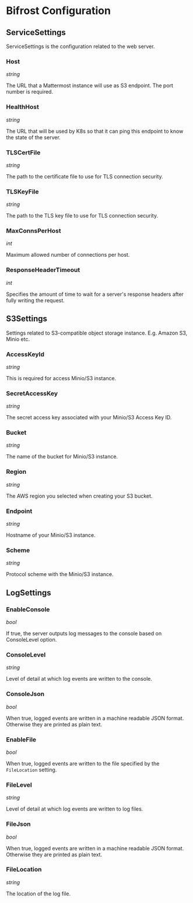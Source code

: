 # Bifrost Configuration

## ServiceSettings

ServiceSettings is the configuration related to the web server.

### Host

*string*

The URL that a Mattermost instance will use as S3 endpoint. The port number is required.

### HealthHost

*string*

The URL that will be used by K8s so that it can ping this endpoint to know the state of the server.

### TLSCertFile

*string*

The path to the certificate file to use for TLS connection security.

### TLSKeyFile

*string*

The path to the TLS key file to use for TLS connection security.

### MaxConnsPerHost

*int*

Maximum allowed number of connections per host.

### ResponseHeaderTimeout

*int*

Specifies the amount of time to wait for a server's response headers after fully writing the request.

## S3Settings

Settings related to S3-compatible object storage instance. E.g. Amazon S3, Minio etc.

### AccessKeyId

*string*

This is required for access Minio/S3 instance.

### SecretAccessKey

*string*

The secret access key associated with your Minio/S3 Access Key ID.

### Bucket

*string*

The name of the bucket for Minio/S3 instance.

### Region

*string*

The AWS region you selected when creating your S3 bucket.

### Endpoint

*string*

Hostname of your Minio/S3 instance.

### Scheme

*string*

Protocol scheme with the Minio/S3 instance.

## LogSettings

### EnableConsole

*bool*

If true, the server outputs log messages to the console based on ConsoleLevel option.

### ConsoleLevel

*string*

Level of detail at which log events are written to the console.

### ConsoleJson

*bool*

When true, logged events are written in a machine readable JSON format. Otherwise they are printed as plain text.

### EnableFile

*bool*

When true, logged events are written to the file specified by the `FileLocation` setting.

### FileLevel

*string*

Level of detail at which log events are written to log files.

### FileJson

*bool*

When true, logged events are written in a machine readable JSON format. Otherwise they are printed as plain text.

### FileLocation

*string*

The location of the log file.
